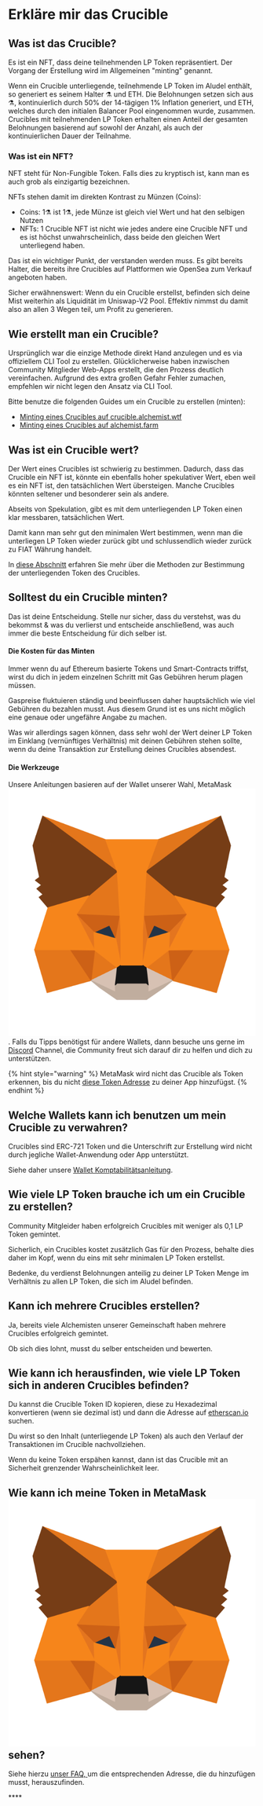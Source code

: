 # Erkläre mir das Crucible

## Was ist das Crucible?

Es ist ein NFT, dass deine teilnehmenden LP Token repräsentiert. Der Vorgang der Erstellung wird im Allgemeinen "minting" genannt.

Wenn ein Crucible unterliegende, teilnehmende LP Token im Aludel enthält, so generiert es seinem Halter ⚗️ und ETH. Die Belohnungen setzen sich aus ⚗️, kontinuierlich durch 50% der 14-tägigen 1% Inflation generiert, und ETH, welches durch den initialen Balancer Pool eingenommen wurde, zusammen. Crucibles mit teilnehmenden LP Token erhalten einen Anteil der gesamten Belohnungen basierend auf sowohl der Anzahl, als auch der kontinuierlichen Dauer der Teilnahme.

### Was ist ein NFT?

NFT steht für Non-Fungible Token. Falls dies zu kryptisch ist, kann man es auch grob als einzigartig bezeichnen.

NFTs stehen damit im direkten Kontrast zu Münzen \(Coins\):

* Coins: 1⚗️ ist 1⚗️, jede Münze ist gleich viel Wert und hat den selbigen Nutzen
* NFTs: 1 Crucible NFT ist nicht wie jedes andere eine Crucible NFT und es ist höchst unwahrscheinlich, dass beide den gleichen Wert unterliegend haben.

Das ist ein wichtiger Punkt, der verstanden werden muss. Es gibt bereits Halter, die bereits ihre Crucibles auf Plattformen wie OpenSea zum Verkauf angeboten haben.

Sicher erwähnenswert: Wenn du ein Crucible erstellst, befinden sich deine Mist weiterhin als Liquidität im Uniswap-V2 Pool. Effektiv nimmst du damit also an allen 3 Wegen teil, um Profit zu generieren.

## Wie erstellt man ein Crucible?

Ursprünglich war die einzige Methode direkt Hand anzulegen und es via offiziellem CLI Tool zu erstellen. Glücklicherweise haben inzwischen Community Mitglieder Web-Apps erstellt, die den Prozess deutlich vereinfachen. Aufgrund des extra großen Gefahr Fehler zumachen, empfehlen wir nicht legen den Ansatz via CLI Tool. 

Bitte benutze die folgenden Guides um ein Crucible zu erstellen \(minten\):

* [Minting eines Crucibles auf crucible.alchemist.wtf](guides-crucible.alchemist.wtf/)
* [Minting eines Crucibles auf alchemist.farm](guides-alchemist.farm/how-to-i-mint-a-crucible.md)

## Was ist ein Crucible wert?

Der Wert eines Crucibles ist schwierig zu bestimmen. Dadurch, dass das Crucible ein NFT ist, könnte ein ebenfalls hoher spekulativer Wert, eben weil es ein NFT ist, den tatsächlichen Wert übersteigen. Manche Crucibles könnten seltener und besonderer sein als andere.

Abseits von Spekulation, gibt es mit dem unterliegenden LP Token einen klar messbaren, tatsächlichen Wert. 

Damit kann man sehr gut den minimalen Wert bestimmen, wenn man die unterliegen LP Token wieder zurück gibt und schlussendlich wieder zurück zu FIAT Währung handelt.

In [diese Abschnitt](teach-me-about-crucibles.md#how-can-i-check-how-many-lp-tokens-someone-elses-crucible-is-worth) erfahren Sie mehr über die Methoden zur Bestimmung der unterliegenden Token des Crucibles.

## Solltest du ein Crucible minten?

Das ist deine Entscheidung. Stelle nur sicher, dass du verstehst, was du bekommst & was du verlierst und  entscheide anschließend, was auch immer die beste Entscheidung für dich selber ist.

#### Die Kosten für das Minten

Immer wenn du auf Ethereum basierte Tokens und Smart-Contracts triffst, wirst du dich in jedem einzelnen Schritt mit Gas Gebühren herum plagen müssen. 

Gaspreise fluktuieren ständig und beeinflussen daher hauptsächlich wie viel Gebühren du bezahlen musst. Aus diesem Grund ist es uns nicht möglich eine genaue oder ungefähre Angabe zu machen.

Was wir allerdings sagen können, dass sehr wohl der Wert deiner LP Token im Einklang \(vernünftiges Verhältnis\) mit deinen Gebühren stehen sollte, wenn du deine Transaktion zur Erstellung deines Crucibles absendest.

#### Die Werkzeuge

Unsere Anleitungen basieren auf der Wallet unserer Wahl, MetaMask![](../.gitbook/assets/metamask-fox.svg). Falls du Tipps benötigst für andere Wallets, dann besuche uns gerne im [Discord](http://discord.alchemist.wtf) Channel, die Community freut sich darauf dir zu helfen und dich zu unterstützen.

{% hint style="warning" %}
MetaMask wird nicht das Crucible als Token erkennen, bis du nicht [diese Token Adresse](faq.md#why-cant-i-see-my-mist-in-my-wallet) zu deiner App hinzufügst. 
{% endhint %}

## Welche Wallets kann ich benutzen um mein Crucible zu verwahren?

Crucibles sind ERC-721 Token und die Unterschrift zur Erstellung wird nicht durch jegliche Wallet-Anwendung oder App unterstützt. 

Siehe daher unsere [Wallet Komptabilitätsanleitung](wallet-compatibility.md).

## Wie viele LP Token brauche ich um ein Crucible zu erstellen?

Community Mitgleider haben erfolgreich Crucibles mit weniger als 0,1 LP Token gemintet.

Sicherlich, ein Crucibles kostet zusätzlich Gas für den Prozess, behalte dies daher im Kopf, wenn du eins mit sehr minimalen LP Token erstellst.

Bedenke, du verdienst Belohnungen anteilig zu deiner LP Token Menge im Verhältnis zu allen LP Token, die sich im Aludel befinden.

## Kann ich mehrere Crucibles erstellen?

Ja, bereits viele Alchemisten unserer Gemeinschaft haben mehrere Crucibles erfolgreich gemintet.

Ob sich dies lohnt, musst du selber entscheiden und bewerten.

## Wie kann ich herausfinden, wie viele LP Token sich in anderen Crucibles befinden?

Du kannst die Crucible Token ID kopieren, diese zu Hexadezimal konvertieren \(wenn sie dezimal ist\) und dann die Adresse auf [etherscan.io](https://etherscan.io) suchen.

Du wirst so den Inhalt \(unterliegende LP Token\) als auch den Verlauf der Transaktionen im Crucible nachvollziehen.

Wenn du keine Token erspähen kannst, dann ist das Crucible mit an Sicherheit grenzender Wahrscheinlichkeit leer.

## Wie kann ich meine Token in MetaMask ![](../.gitbook/assets/metamask-fox.svg) sehen?

Siehe hierzu [unser FAQ, ](faq.md#why-cant-i-see-my-mist-in-my-wallet)um die entsprechenden Adresse, die du hinzufügen musst, herauszufinden.

\*\*\*\*


